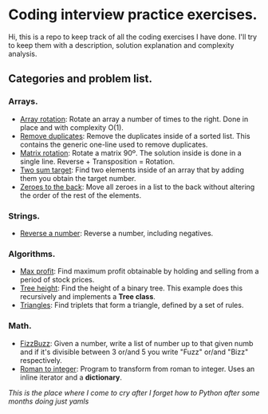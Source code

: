 # Coding interview practice exercises.

Hi, this is a repo to keep track of all the coding exercises I have done. I'll try to keep them with a description, solution explanation and complexity analysis.

## Categories and problem list.

### Arrays.

- [Array rotation](arrays/array-rotation.py): Rotate an array a number of times to the right. Done in place and with complexity O(1).
- [Remove duplicates](arrays/remove-duplicates.py): Remove the duplicates inside of a sorted list. This contains the generic one-line used to remove duplicates.
- [Matrix rotation](arrays/rotate-matrix.py): Rotate a matrix 90º. The solution inside is done in a single line. Reverse + Transposition = Rotation.
- [Two sum target](arrays/two-sum-target.py): Find two elements inside of an array that by adding them you obtain the target number.
- [Zeroes to the back](arrays/zero-to-back.py): Move all zeroes in a list to the back without altering the order of the rest of the elements.

### Strings.

- [Reverse a number](strings/reverse-num.py): Reverse a number, including negatives.

### Algorithms.

- [Max profit](algorithms/max-profit.py): Find maximum profit obtainable by holding and selling from a period of stock prices.
- [Tree height](algorithms/tree-height-recursive.py): Find the height of a binary tree. This example does this recursively and implements a **Tree class**.
- [Triangles](algorithms/triangles.py): Find triplets that form a triangle, defined by a set of rules.

### Math.

- [FizzBuzz](math/fizzbuzz.py): Given a number, write a list of number up to that given numb and if it's divisible between 3 or/and 5 you write "Fuzz" or/and "Bizz" respectively.
- [Roman to integer](math/roman-to-int.py): Program to transform from roman to integer. Uses an inline iterator and a **dictionary**.

_This is the place where I come to cry after I forget how to Python after some months doing just yamls_
